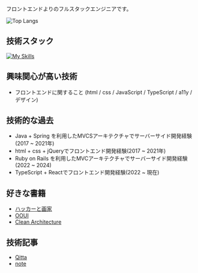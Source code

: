 フロントエンドよりのフルスタックエンジニアです。

![Top Langs](https://github-readme-stats.vercel.app/api/top-langs/?username=Tksn07&theme=tokyonight)

## 技術スタック
[![My Skills](https://skillicons.dev/icons?i=vscode,java,eclipse,spring,ruby,rails,redis,ts,js,html,css,jquery,react,redux,nodejs,nestjs,nextjs,emotion,figma,electron,docker,git,github,gitlab,gradle,mysql,postgres,webpack,flutter,dart,aws,gcp)](https://skillicons.dev)

## 興味関心が高い技術
- フロントエンドに関すること (html / css / JavaScript / TypeScript / a11y / デザイン)

## 技術的な過去
- Java + Spring を利用したMVCSアーキテクチャでサーバーサイド開発経験(2017 ~ 2021年)
- html + css + jQueryでフロントエンド開発経験(2017 ~ 2021年)
- Ruby on Rails を利用したMVCアーキテクチャでサーバーサイド開発経験(2022 ~ 2024)
- TypeScript + Reactでフロントエンド開発経験(2022 ~ 現在)

## 好きな書籍
- [ハッカーと画家](https://amzn.asia/d/4gXLslt)
- [OOUI](https://amzn.asia/d/izqHXTx)
- [Clean Architecture](https://amzn.asia/d/gYAgGWe)

## 技術記事
- [Qitta](https://qiita.com/Tksn07)
- [note](https://note.com/67512)
